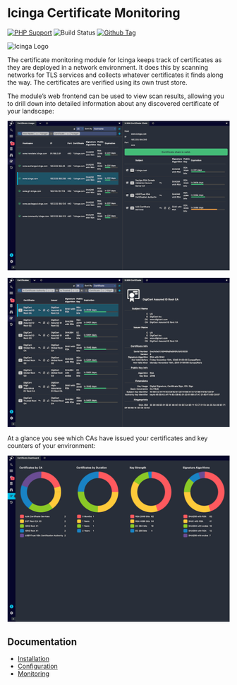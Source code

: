 # Icinga Certificate Monitoring

[![PHP Support](https://img.shields.io/badge/php-%3E%3D%207.0-777BB4?logo=PHP)](https://php.net/)
![Build Status](https://github.com/icinga/icingaweb2-module-x509/workflows/PHP%20Tests/badge.svg?branch=master)
[![Github Tag](https://img.shields.io/github/tag/Icinga/icingaweb2-module-x509.svg)](https://github.com/Icinga/icingaweb2-module-x509)

![Icinga Logo](https://icinga.com/wp-content/uploads/2014/06/icinga_logo.png)

The certificate monitoring module for Icinga keeps track of certificates as they are deployed in a network environment.
It does this by scanning networks for TLS services and collects whatever certificates it finds along the way.
The certificates are verified using its own trust store.

The module’s web frontend can be used to view scan results, allowing you to drill down into detailed information
about any discovered certificate of your landscape:

![X.509 Usage](doc/res/x509-usage.png "X.509 Usage")

![X.509 Certificates](doc/res/x509-certificates.png "X.509 Certificates")

At a glance you see which CAs have issued your certificates and key counters of your environment:

![X.509 Dashboard](doc/res/x509-dashboard.png "X.509 Dashboard")

## Documentation

* [Installation](doc/02-Installation.md)
* [Configuration](doc/03-Configuration.md)
* [Monitoring](doc/10-Monitoring.md)
